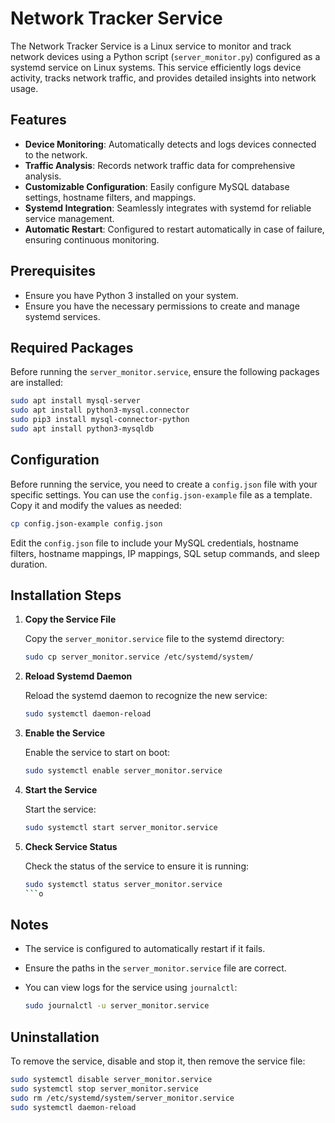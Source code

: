 # Network Tracker Service

The Network Tracker Service is a Linux service to monitor and track network devices using a Python script (`server_monitor.py`) configured as a systemd service on Linux systems. This service efficiently logs device activity, tracks network traffic, and provides detailed insights into network usage.

## Features

- **Device Monitoring**: Automatically detects and logs devices connected to the network.
- **Traffic Analysis**: Records network traffic data for comprehensive analysis.
- **Customizable Configuration**: Easily configure MySQL database settings, hostname filters, and mappings.
- **Systemd Integration**: Seamlessly integrates with systemd for reliable service management.
- **Automatic Restart**: Configured to restart automatically in case of failure, ensuring continuous monitoring.

## Prerequisites

- Ensure you have Python 3 installed on your system.
- Ensure you have the necessary permissions to create and manage systemd services.

## Required Packages

Before running the `server_monitor.service`, ensure the following packages are installed:

```bash
sudo apt install mysql-server
sudo apt install python3-mysql.connector
sudo pip3 install mysql-connector-python
sudo apt install python3-mysqldb
``` 

## Configuration

Before running the service, you need to create a `config.json` file with your specific settings. You can use the `config.json-example` file as a template. Copy it and modify the values as needed:

```bash
cp config.json-example config.json
```

Edit the `config.json` file to include your MySQL credentials, hostname filters, hostname mappings, IP mappings, SQL setup commands, and sleep duration.

## Installation Steps

1. **Copy the Service File**

   Copy the `server_monitor.service` file to the systemd directory:

   ```bash
   sudo cp server_monitor.service /etc/systemd/system/
   ```

2. **Reload Systemd Daemon**

   Reload the systemd daemon to recognize the new service:

   ```bash
   sudo systemctl daemon-reload
   ```

3. **Enable the Service**

   Enable the service to start on boot:

   ```bash
   sudo systemctl enable server_monitor.service
   ```

4. **Start the Service**

   Start the service:

   ```bash
   sudo systemctl start server_monitor.service
   ```

5. **Check Service Status**

   Check the status of the service to ensure it is running:

   ```bash
   sudo systemctl status server_monitor.service
   ```o

## Notes

- The service is configured to automatically restart if it fails.
- Ensure the paths in the `server_monitor.service` file are correct.
- You can view logs for the service using `journalctl`:

  ```bash
  sudo journalctl -u server_monitor.service
  ```

## Uninstallation

To remove the service, disable and stop it, then remove the service file:

```bash
sudo systemctl disable server_monitor.service
sudo systemctl stop server_monitor.service
sudo rm /etc/systemd/system/server_monitor.service
sudo systemctl daemon-reload
```